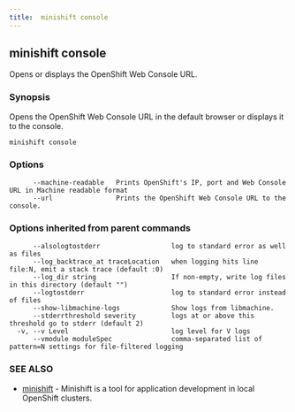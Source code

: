 ```yaml
---
title:  minishift console
---
```



## minishift console

Opens or displays the OpenShift Web Console URL.

### Synopsis


Opens the OpenShift Web Console URL in the default browser or displays it to the console.

```
minishift console
```

### Options

```
      --machine-readable   Prints OpenShift's IP, port and Web Console URL in Machine readable format
      --url                Prints the OpenShift Web Console URL to the console.
```

### Options inherited from parent commands

```
      --alsologtostderr                  log to standard error as well as files
      --log_backtrace_at traceLocation   when logging hits line file:N, emit a stack trace (default :0)
      --log_dir string                   If non-empty, write log files in this directory (default "")
      --logtostderr                      log to standard error instead of files
      --show-libmachine-logs             Show logs from libmachine.
      --stderrthreshold severity         logs at or above this threshold go to stderr (default 2)
  -v, --v Level                          log level for V logs
      --vmodule moduleSpec               comma-separated list of pattern=N settings for file-filtered logging
```

### SEE ALSO
* [minishift](minishift.md)	 - Minishift is a tool for application development in local OpenShift clusters.

